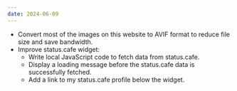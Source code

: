 ```yaml
---
date: 2024-06-09
---
```


* Convert most of the images on this website to AVIF format to reduce file size and save bandwidth.
* Improve status.cafe widget:
    * Write local JavaScript code to fetch data from status.cafe.
    * Display a loading message before the status.cafe data is successfully fetched.
    * Add a link to my status.cafe profile below the widget.